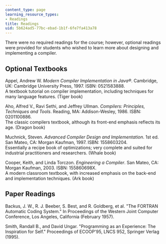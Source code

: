 ```yaml
---
content_type: page
learning_resource_types:
- Readings
title: Readings
uid: 5b624ad5-77bc-ebad-1b1f-6fe7fa413a78
---
```


There were no required readings for the course; however, optional readings were provided for students who wished to learn more about designing and implementing a compiler.

Optional Textbooks
------------------

Appel, Andrew W. _Modern Compiler Implementation in Java®_. Cambridge, UK: Cambridge University Press, 1997. ISBN: 0521583888.  
A textbook tutorial on compiler implementation, including techniques for many language features. (Tiger book)

Aho, Alfred V., Ravi Sethi, and Jeffrey Ullman. _Compilers: Principles, Techniques and Tools_. Reading, MA: Addison-Wesley, 1986. ISBN: 0201100886.  
The classic compilers textbook, although its front-end emphasis reflects its age. (Dragon book)

Muchnick, Steven. _Advanced Compiler Design and Implementation_. 1st ed. San Mateo, CA: Morgan Kaufman, 1997. ISBN: 1558603204.  
Essentially a recipe book of optimizations; very complete and suited for industrial practitioners and researchers. (Whale book)

Cooper, Keith, and Linda Torczon. _Engineering a Compiler_. San Mateo, CA: Morgan Kaufman, 2003. ISBN: 155860698X.  
A modern classroom textbook, with increased emphasis on the back-end and implementation techniques. (Ark book)

Paper Readings
--------------

Backus, J. W., R. J. Beeber, S. Best, and R. Goldberg, et al. "The FORTRAN Automatic Coding System." In Proceedings of the Western Joint Computer Conference, Los Angeles, California (February 1957).

Smith, Randall B., and David Ungar. "Programming as an Experience: The Inspiration for Self." Proceedings of ECOOP'95, LNCS 952, Springer Verlag (1995).